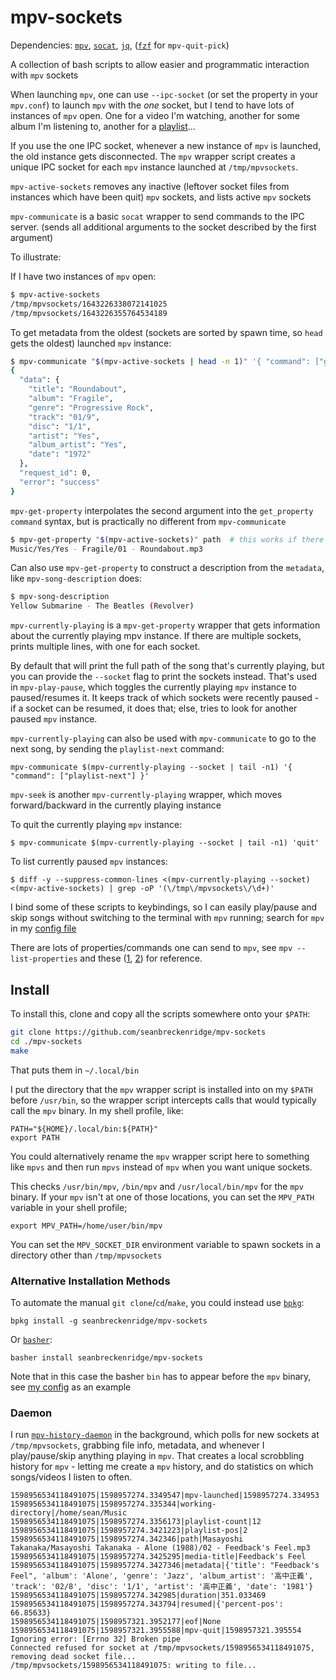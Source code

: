 # mpv-sockets

Dependencies: [`mpv`](https://mpv.io/), [`socat`](https://linux.die.net/man/1/socat), [`jq`](https://github.com/stedolan/jq), ([`fzf`](https://github.com/junegunn/fzf) for `mpv-quit-pick`)

A collection of bash scripts to allow easier and programmatic interaction with `mpv` sockets

When launching `mpv`, one can use `--ipc-socket` (or set the property in your `mpv.conf`) to launch `mpv` with the _one_ socket, but I tend to have lots of instances of `mpv` open. One for a video I'm watching, another for some album I'm listening to, another for a [playlist](https://github.com/seanbreckenridge/plaintext-playlist)...

If you use the one IPC socket, whenever a new instance of `mpv` is launched, the old instance gets disconnected. The `mpv` wrapper script creates a unique IPC socket for each `mpv` instance launched at `/tmp/mpvsockets`.

`mpv-active-sockets` removes any inactive (leftover socket files from instances which have been quit) `mpv` sockets, and lists active `mpv` sockets

`mpv-communicate` is a basic `socat` wrapper to send commands to the IPC server. (sends all additional arguments to the socket described by the first argument)

To illustrate:

If I have two instances of `mpv` open:

```bash
$ mpv-active-sockets
/tmp/mpvsockets/1643226338072141025
/tmp/mpvsockets/1643226355764534189
```

To get metadata from the oldest (sockets are sorted by spawn time, so `head` gets the oldest) launched `mpv` instance:

```bash
$ mpv-communicate "$(mpv-active-sockets | head -n 1)" '{ "command": ["get_property", "metadata"] }' | jq
{
  "data": {
    "title": "Roundabout",
    "album": "Fragile",
    "genre": "Progressive Rock",
    "track": "01/9",
    "disc": "1/1",
    "artist": "Yes",
    "album_artist": "Yes",
    "date": "1972"
  },
  "request_id": 0,
  "error": "success"
}
```

`mpv-get-property` interpolates the second argument into the `get_property` `command` syntax, but is practically no different from `mpv-communicate`

```bash
$ mpv-get-property "$(mpv-active-sockets)" path  # this works if there's only one instance of mpv active
Music/Yes/Yes - Fragile/01 - Roundabout.mp3
```

Can also use `mpv-get-property` to construct a description from the `metadata`, like `mpv-song-description` does:

```bash
$ mpv-song-description
Yellow Submarine - The Beatles (Revolver)
```

`mpv-currently-playing` is a `mpv-get-property` wrapper that gets information about the currently playing mpv instance. If there are multiple sockets, prints multiple lines, with one for each socket.

By default that will print the full path of the song that's currently playing, but you can provide the `--socket` flag to print the sockets instead. That's used in `mpv-play-pause`, which toggles the currently playing `mpv` instance to paused/resumes it. It keeps track of which sockets were recently paused - if a socket can be resumed, it does that; else, tries to look for another paused `mpv` instance.

`mpv-currently-playing` can also be used with `mpv-communicate` to go to the next song, by sending the `playlist-next` command:

`mpv-communicate $(mpv-currently-playing --socket | tail -n1) '{ "command": ["playlist-next"] }'`

`mpv-seek` is another `mpv-currently-playing` wrapper, which moves forward/backward in the currently playing instance

To quit the currently playing `mpv` instance:

`$ mpv-communicate $(mpv-currently-playing --socket | tail -n1) 'quit'`

To list currently paused `mpv` instances:

`$ diff -y --suppress-common-lines <(mpv-currently-playing --socket) <(mpv-active-sockets) | grep -oP '(\/tmp\/mpvsockets\/\d+)'`

I bind some of these scripts to keybindings, so I can easily play/pause and skip songs without switching to the terminal with `mpv` running; search for `mpv` in my [config file](https://sean.fish/d/i3/config?dark)

There are lots of properties/commands one can send to `mpv`, see `mpv --list-properties` and these ([1](https://stackoverflow.com/q/35013075/9348376), [2](https://stackoverflow.com/q/62582594/9348376)) for reference.

## Install

To install this, clone and copy all the scripts somewhere onto your `$PATH`:

```bash
git clone https://github.com/seanbreckenridge/mpv-sockets
cd ./mpv-sockets
make
```

That puts them in `~/.local/bin`

I put the directory that the `mpv` wrapper script is installed into on my `$PATH` before `/usr/bin`, so the wrapper script intercepts calls that would typically call the `mpv` binary. In my shell profile, like:

```
PATH="${HOME}/.local/bin:${PATH}"
export PATH
```

You could alternatively rename the `mpv` wrapper script here to something like `mpvs` and then run `mpvs` instead of `mpv` when you want unique sockets.

This checks `/usr/bin/mpv`, `/bin/mpv` and `/usr/local/bin/mpv` for the `mpv` binary. If your `mpv` isn't at one of those locations, you can set the `MPV_PATH` variable in your shell profile;

```
export MPV_PATH=/home/user/bin/mpv
```

You can set the `MPV_SOCKET_DIR` environment variable to spawn sockets in a directory other than `/tmp/mpvsockets`

### Alternative Installation Methods

To automate the manual `git clone`/`cd`/`make`, you could instead use [`bpkg`](https://github.com/bpkg/bpkg):

```
bpkg install -g seanbreckenridge/mpv-sockets
```

Or [`basher`](https://github.com/basherpm/basher):

```
basher install seanbreckenridge/mpv-sockets
```

Note that in this case the basher `bin` has to appear before the `mpv` binary, see [my config](https://github.com/seanbreckenridge/dotfiles/blob/50fdef99d8e5343181cc68abe1a9fc0f941a0cad/.profile#L59-L60) as an example

### Daemon

I run [`mpv-history-daemon`](https://github.com/seanbreckenridge/mpv-history-daemon) in the background, which polls for new sockets at `/tmp/mpvsockets`, grabbing file info, metadata, and whenever I play/pause/skip anything playing in `mpv`. That creates a local scrobbling history for `mpv` - letting me create a `mpv` history, and do statistics on which songs/videos I listen to often.

```
1598956534118491075|1598957274.3349547|mpv-launched|1598957274.334953
1598956534118491075|1598957274.335344|working-directory|/home/sean/Music
1598956534118491075|1598957274.3356173|playlist-count|12
1598956534118491075|1598957274.3421223|playlist-pos|2
1598956534118491075|1598957274.342346|path|Masayoshi Takanaka/Masayoshi Takanaka - Alone (1988)/02 - Feedback's Feel.mp3
1598956534118491075|1598957274.3425295|media-title|Feedback's Feel
1598956534118491075|1598957274.3427346|metadata|{'title': "Feedback's Feel", 'album': 'Alone', 'genre': 'Jazz', 'album_artist': '高中正義', 'track': '02/8', 'disc': '1/1', 'artist': '高中正義', 'date': '1981'}
1598956534118491075|1598957274.342985|duration|351.033469
1598956534118491075|1598957274.343794|resumed|{'percent-pos': 66.85633}
1598956534118491075|1598957321.3952177|eof|None
1598956534118491075|1598957321.3955588|mpv-quit|1598957321.395554
Ignoring error: [Errno 32] Broken pipe
Connected refused for socket at /tmp/mpvsockets/1598956534118491075, removing dead socket file...
/tmp/mpvsockets/1598956534118491075: writing to file...
```

